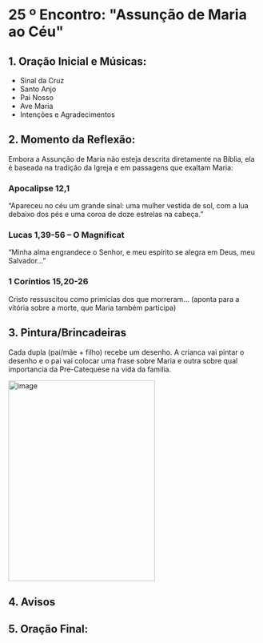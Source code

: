 # 25 º Encontro: "Assunção de Maria ao Céu"

## 1. Oração Inicial e Músicas:	
- Sinal da Cruz
- Santo Anjo
- Pai Nosso 
- Ave Maria 
- Intenções e Agradecimentos
  	
## 2. Momento da Reflexão:

Embora a Assunção de Maria não esteja descrita diretamente na Bíblia, ela é baseada na tradição da Igreja e em passagens que exaltam Maria:
### Apocalipse 12,1
“Apareceu no céu um grande sinal: uma mulher vestida de sol, com a lua debaixo dos pés e uma coroa de doze estrelas na cabeça.”
### Lucas 1,39-56 – O Magnificat
“Minha alma engrandece o Senhor, e meu espírito se alegra em Deus, meu Salvador...”
### 1 Coríntios 15,20-26
Cristo ressuscitou como primícias dos que morreram... (aponta para a vitória sobre a morte, que Maria também participa)
         
## 3. Pintura/Brincadeiras

Cada dupla (pai/mãe + filho) recebe um desenho. A crianca vai pintar o desenho e o pai vai colocar uma frase sobre Maria e outra sobre qual importancia da Pre-Catequese na vida da familia.

<img width="293" height="401" alt="image" src="https://github.com/user-attachments/assets/1b10f747-cc80-4669-9727-9a7264b40cce" />


## 4. Avisos
  
## 5. Oração Final:
